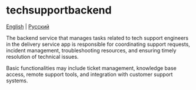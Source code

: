 # techsupportbackend

[English](techsupportbackend.md) | [Русский](techsupportbackend.ru.md)

The backend service that manages tasks related to tech support engineers in the delivery service app is responsible for coordinating support requests, incident management, troubleshooting resources, and ensuring timely resolution of technical issues. 

Basic functionalities may include ticket management, knowledge base access, remote support tools, and integration with customer support systems.
